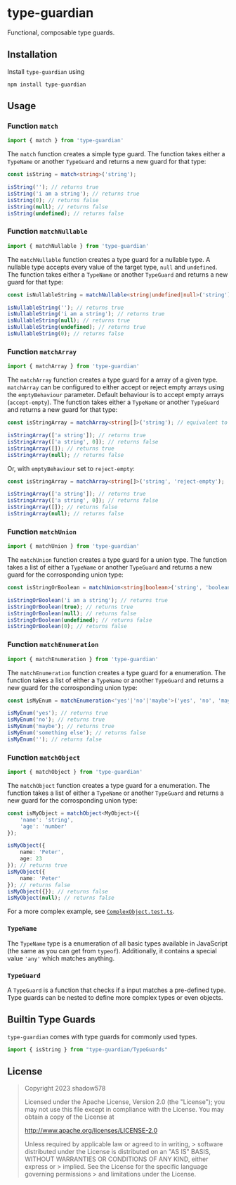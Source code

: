 # type-guardian

Functional, composable type guards.


## Installation

Install `type-guardian` using

```shell
npm install type-guardian
```

## Usage

### Function `match`

```typescript
import { match } from 'type-guardian'
```

The `match` function creates a simple type guard. 
The function takes either a `TypeName` or another `TypeGuard` and returns a new guard for that type:

```typescript
const isString = match<string>('string');

isString(''); // returns true
isString('i am a string'); // returns true
isString(0); // returns false
isString(null); // returns false
isString(undefined); // returns false
```


### Function `matchNullable`

```typescript
import { matchNullable } from 'type-guardian'
```

The `matchNullable` function creates a type guard for a nullable type. 
A nullable type accepts every value of the target type, `null` and `undefined`.
The function takes either a `TypeName` or another `TypeGuard` and returns a new guard for that type:

```typescript
const isNullableString = matchNullable<string|undefined|null>('string');

isNullableString(''); // returns true
isNullableString('i am a string'); // returns true
isNullableString(null); // returns true
isNullableString(undefined); // returns true
isNullableString(0); // returns false
```


### Function `matchArray`

```typescript
import { matchArray } from 'type-guardian'
```

The `matchArray` function creates a type guard for a array of a given type. 
`matchArray` can be configured to either accept or reject empty arrays using the `emptyBehaviour` parameter.
Default behaviour is to accept empty arrays (`accept-empty`). 
The function takes either a `TypeName` or another `TypeGuard` and returns a new guard for that type:

```typescript
const isStringArray = matchArray<string[]>('string'); // equivalent to matchArray('string', 'accept-empty')

isStringArray(['a string']); // returns true
isStringArray(['a string', 0]); // returns false
isStringArray([]); // returns true
isStringArray(null); // returns false
```

Or, with `emptyBehaviour` set to `reject-empty`: 

```typescript
const isStringArray = matchArray<string[]>('string', 'reject-empty');

isStringArray(['a string']); // returns true
isStringArray(['a string', 0]); // returns false
isStringArray([]); // returns false
isStringArray(null); // returns false
```


### Function `matchUnion`

```typescript
import { matchUnion } from 'type-guardian'
```

The `matchUnion` function creates a type guard for a union type. 
The function takes a list of either a `TypeName` or another `TypeGuard` and returns a new guard for the corrosponding union type:

```typescript
const isStringOrBoolean = matchUnion<string|boolean>('string', 'boolean');

isStringOrBoolean('i am a string'); // returns true
isStringOrBoolean(true); // returns true
isStringOrBoolean(null); // returns false
isStringOrBoolean(undefined); // returns false
isStringOrBoolean(0); // returns false
```


### Function `matchEnumeration`

```typescript
import { matchEnumeration } from 'type-guardian'
```

The `matchEnumeration` function creates a type guard for a enumeration. 
The function takes a list of either a `TypeName` or another `TypeGuard` and returns a new guard for the corrosponding union type:

```typescript
const isMyEnum = matchEnumeration<'yes'|'no'|'maybe'>('yes', 'no', 'maybe');

isMyEnum('yes'); // returns true
isMyEnum('no'); // returns true
isMyEnum('maybe'); // returns true
isMyEnum('something else'); // returns false
isMyEnum(''); // returns false
```


### Function `matchObject`

```typescript
import { matchObject } from 'type-guardian'
```

The `matchObject` function creates a type guard for a enumeration. 
The function takes a list of either a `TypeName` or another `TypeGuard` and returns a new guard for the corrosponding union type:

```typescript
const isMyObject = matchObject<MyObject>({
    'name': 'string',
    'age': 'number'
});

isMyObject({
    name: 'Peter',
    age: 23
}); // returns true
isMyObject({
    name: 'Peter'
}); // returns false
isMyObject({}); // returns false
isMyObject(null); // returns false
```

For a more complex example, see [`ComplexObject.test.ts`](https://github.com/shadow578/type-guardian/blob/main/src/__tests__/ComplexObject.test.ts).


### `TypeName`

The `TypeName` type is a enumeration of all basic types available in JavaScript (the same as you can get from `typeof`).
Additionally, it contains a special value `'any'` which matches anything.


### `TypeGuard`

A `TypeGuard` is a function that checks if a input matches a pre-defined type. 
Type guards can be nested to define more complex types or even objects.


## Builtin Type Guards

`type-guardian` comes with type guards for commonly used types. 

```typescript
import { isString } from "type-guardian/TypeGuards"
```


## License
> Copyright 2023 shadow578
> 
> Licensed under the Apache License, Version 2.0 (the "License");
> you may not use this file except in compliance with the License.
> You may obtain a copy of the License at
> 
> http://www.apache.org/licenses/LICENSE-2.0
> 
> Unless required by applicable law or agreed to in writing, > software
> distributed under the License is distributed on an "AS IS" BASIS,
> WITHOUT WARRANTIES OR CONDITIONS OF ANY KIND, either express or > implied.
> See the License for the specific language governing permissions > and
> limitations under the License.
